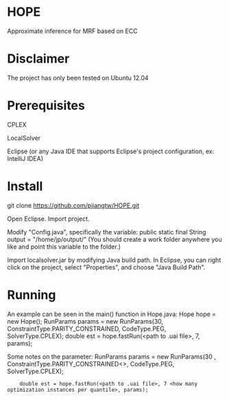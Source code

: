 # HOPE
Approximate inference for MRF based on ECC

# Disclaimer
The project has only been tested on Ubuntu 12.04

# Prerequisites
CPLEX

LocalSolver

Eclipse (or any Java IDE that supports Eclipse's project configuration, ex: IntelliJ IDEA)

# Install
git clone https://github.com/pjiangtw/HOPE.git

Open Eclipse. Import project.

Modify "Config.java", specifically the variable: public static final String output = "/home/jp/output/" (You should create a work folder anywhere you like and point this variable to the folder.)

Import localsolver.jar by modifying Java build path. In Eclipse, you can right click on the project, select "Properties", and choose "Java Build Path".

# Running
An example can be seen in the main() function in Hope.java:
		Hope hope = new Hope();
		RunParams params = new RunParams(30, ConstraintType.PARITY_CONSTRAINED,
				CodeType.PEG, SolverType.CPLEX);
		double est = hope.fastRun(<path to .uai file>, 7, params);

Some notes on the parameter:
		RunParams params = new RunParams(30 <timeout in seconds>, ConstraintType.PARITY_CONSTRAINED<>,
				CodeType.PEG<what code to use>, SolverType.CPLEX<what solver to use>);

		double est = hope.fastRun(<path to .uai file>, 7 <how many optimization instances per quantile>, params);
